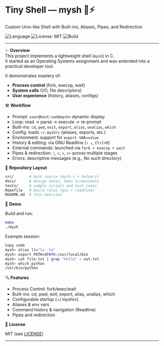 # Tiny Shell — mysh 🐚⚡  
Custom Unix-like Shell with Built-ins, Aliases, Pipes, and Redirection  

![Language](https://img.shields.io/badge/language-C-blue.svg) 
![License: MIT](https://img.shields.io/badge/License-MIT-green.svg) 
![Build](https://img.shields.io/badge/build-Makefile-orange.svg)  

---

✨ **Overview**  
This project implements a lightweight shell (`mysh`) in C.  
It started as an Operating Systems assignment and was extended into a practical developer tool.  

It demonstrates mastery of:  
- **Process control** (fork, execvp, wait)  
- **System calls** (I/O, file descriptors)  
- **User experience** (history, aliases, configs)  

🛠️ **Workflow**  
- Prompt: `user@host:cwd$mysh>` dynamic display  
- Loop: read → parse → execute → re-prompt  
- Built-ins: `cd`, `pwd`, `exit`, `export`, `alias`, `unalias`, `which`  
- Config: loads `~/.myshrc` (aliases, exports, etc.)  
- Environment: support for `export VAR=value`  
- History & editing: via GNU Readline (`↑ ↓`, `Ctrl+R`)  
- External commands: launched via `fork + execvp + wait`  
- Pipes & redirection: `|`, `<`, `>`, `>>` across multiple stages  
- Errors: descriptive messages (e.g., *No such directory*)  

📁 **Repository Layout**  
```bash
src/       # main source (mysh.c + helpers)
docs/      # design notes, demo screenshots
tests/     # sample scripts and test cases
Makefile   # build rules (gcc + readline)
README.md  # this overview
```

🚦 **Demo**

Build and run:

```bash
make
./mysh
```

Example session:

```bash
Copy code
mysh> alias ll="ls -la"
mysh> export PATH=$PATH:/usr/local/bin
mysh> cat file.txt | grep "hello" > out.txt
mysh> which python
/usr/bin/python
```

🔍 **Features**

- Process Control: fork/exec/wait
- Built-ins: cd, pwd, exit, export, alias, unalias, which
- Configurable startup (~/.myshrc)
- Aliases & env vars
- Command history & navigation (Readline)
- Pipes and redirection

📜 **License**

MIT (see [LICENSE](LICENSE))

---
